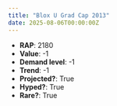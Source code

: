 ```yaml
---
title: "Blox U Grad Cap 2013"
date: 2025-08-06T00:00:00Z
---
```

- **RAP**: 2180
- **Value**: -1
- **Demand level**: -1
- **Trend**: -1
- **Projected?**: True
- **Hyped?**: True
- **Rare?**: True
